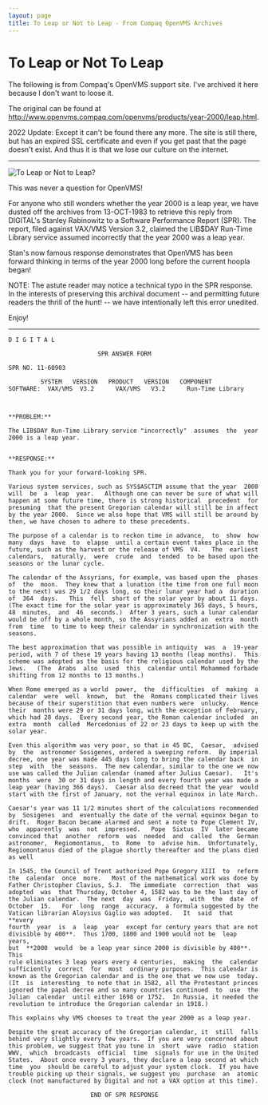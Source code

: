 ```yaml
---
layout: page
title: To Leap or Not to Leap - From Compaq OpenVMS Archives
---
```


# To Leap or Not To Leap

The following is from Compaq's OpenVMS support site. I've archived it here 
because I don't want to loose it.

The original can be found at http://www.openvms.compaq.com/openvms/products/year-2000/leap.html.

2022 Update: Except it can't be found there any more.  The site is still there, but has
an expired SSL certificate and even if you get past that the page doesn't exist.  And thus
it is that we lose our culture on the internet.

---

![To Leap or Not to Leap?](/assets/pix/y2kleapOrNot.gif) 

This was never a question for OpenVMS!

For anyone who still wonders whether the year 2000 is a leap
year, we have dusted off the archives from 13-OCT-1983 to retrieve
this reply from DIGITAL's Stanley Rabinowitz to a Software
Performance Report (SPR). The report, filed against VAX/VMS Version 3.2,
claimed the LIB$DAY Run-Time Library service assumed incorrectly
that the year 2000 was a leap year.</p>

Stan's now famous response demonstrates that OpenVMS has been forward
thinking in terms of the year 2000 long before the current hoopla
began!</p>

NOTE: The astute reader may notice a technical typo in the SPR
response. In the interests of preserving this archival document
-- and permitting future readers the thrill of the hunt! -- we
have intentionally left this error unedited.</p>

Enjoy!</p>

---

    D I G I T A L
    
                             SPR ANSWER FORM
    
    SPR NO. 11-60903
    
             SYSTEM   VERSION   PRODUCT   VERSION   COMPONENT
    SOFTWARE:  VAX/VMS  V3.2      VAX/VMS   V3.2      Run-Time Library
    
    
    
    **PROBLEM:**
    
    The LIB$DAY Run-Time Library service "incorrectly"  assumes  the  year
    2000 is a leap year.
    
    
    **RESPONSE:**
    
    Thank you for your forward-looking SPR.
    
    Various system services, such as SYS$ASCTIM assume that the year  2000
    will  be  a  leap  year.   Although one can never be sure of what will
    happen at some future time, there is strong historical  precedent  for
    presuming  that the present Gregorian calendar will still be in affect
    by the year 2000.  Since we also hope that VMS will still be around by
    then, we have chosen to adhere to these precedents.
    
    The purpose of a calendar is to reckon time in advance,  to  show  how
    many  days  have  to  elapse  until a certain event takes place in the
    future, such as the harvest or the release of VMS  V4.   The  earliest
    calendars,  naturally,  were  crude  and  tended  to be based upon the
    seasons or the lunar cycle.
    
    The calendar of the Assyrians, for example, was based upon the  phases
    of  the  moon.  They knew that a lunation (the time from one full moon
    to the next) was 29 1/2 days long, so their lunar year had a  duration
    of  364  days.   This  fell  short of the solar year by about 11 days.
    (The exact time for the solar year is approximately 365 days, 5 hours,
    48  minutes,  and  46  seconds.)  After 3 years, such a lunar calendar
    would be off by a whole month, so the Assyrians added an  extra  month
    from  time  to time to keep their calendar in synchronization with the
    seasons.
    
    The best approximation that was possible in antiquity  was  a  19-year
    period, with 7 of these 19 years having 13 months (leap months).  This
    scheme was adopted as the basis for the religious calendar used by the
    Jews.   (The  Arabs  also  used  this  calendar until Mohammed forbade
    shifting from 12 months to 13 months.)
    
    When Rome emerged as a world  power,  the  difficulties  of  making  a
    calendar  were  well  known,  but  the  Romans complicated their lives
    because of their superstition that even numbers were  unlucky.   Hence
    their  months were 29 or 31 days long, with the exception of February,
    which had 28 days.  Every second year, the Roman calendar included  an
    extra  month  called  Mercedonius of 22 or 23 days to keep up with the
    solar year.
    
    Even this algorithm was very poor, so that in 45 BC,  Caesar,  advised
    by  the  astronomer Sosigenes, ordered a sweeping reform.  By imperial
    decree, one year was made 445 days long to bring the calendar back  in
    step  with  the  seasons.  The new calendar, similar to the one we now
    use was called the Julian calendar (named after Julius Caesar).   It's
    months  were  30 or 31 days in length and every fourth year was made a
    leap year (having 366 days).  Caesar also decreed that the year  would
    start with the first of January, not the vernal equinox in late March.
    
    Caesar's year was 11 1/2 minutes short of the calculations recommended
    by  Sosigenes  and  eventually the date of the vernal equinox began to
    drift.  Roger Bacon became alarmed and sent a note to Pope Clement IV,
    who  apparently  was  not  impressed.   Pope  Sixtus  IV  later became
    convinced that  another  reform  was  needed  and  called  the  German
    astronomer,  Regiomontanus,  to  Rome  to  advise him.  Unfortunately,
    Regiomontanus died of the plague shortly thereafter and the plans died
    as well
    
    In 1545, the Council of Trent authorized Pope Gregory XIII  to  reform
    the  calendar  once  more.   Most of the mathematical work was done by
    Father Christopher Clavius, S.J.  The immediate  correction  that  was
    adopted  was  that Thursday, October 4, 1582 was to be the last day of
    the Julian calendar.  The next  day  was  Friday,  with  the  date  of
    October  15.   For  long  range  accuracy,  a formula suggested by the
    Vatican librarian Aloysius Giglio was adopted.   It  said  that  **every
    fourth  year  is  a  leap  year  except for century years that are not
    divisible by 400**.  Thus 1700, 1800 and 1900 would not be  leap  years,
    but  **2000  would  be a leap year since 2000 is divisible by 400**.  This
    rule eliminates 3 leap years every 4 centuries,  making  the  calendar
    sufficiently  correct  for  most  ordinary purposes.  This calendar is
    known as the Gregorian calendar and is the one that we now use  today.
    (It  is  interesting  to note that in 1582, all the Protestant princes
    ignored the papal decree and so many countries continued  to  use  the
    Julian  calendar  until either 1698 or 1752.  In Russia, it needed the
    revolution to introduce the Gregorian calendar in 1918.)
    
    This explains why VMS chooses to treat the year 2000 as a leap year.
    
    Despite the great accuracy of the Gregorian calendar, it  still  falls
    behind very slightly every few years.  If you are very concerned about
    this problem, we suggest that you tune in  short  wave  radio  station
    WWV,  which  broadcasts  official  time  signals for use in the United
    States.  About once every 3 years, they declare a leap second at which
    time  you  should be careful to adjust your system clock.  If you have
    trouble picking up their signals, we suggest you  purchase  an  atomic
    clock (not manufactured by Digital and not a VAX option at this time).
    
                           END OF SPR RESPONSE
